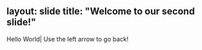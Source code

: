 layout: slide
title: "Welcome to our second slide!"
----
Hello World|
Use the left arrow to go back!
